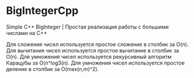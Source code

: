 # BigIntegerCpp
Simple C++ BigInteger | Простая реализация работы с большими числами на C++

Для сложения чисел используется простое сложение в столбик за O(n).
Для вычитания чисел используется простое вычитание в столбик за O(n).
Для умножения чисел используется рекурсивный алгоритм Карацубы за O(n^log3(n).
Для умножения чисел используется простое деление в столбик за O(max(n,m)^2).
